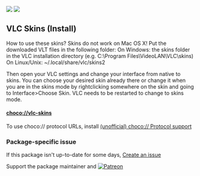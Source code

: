 [![](https://img.shields.io/chocolatey/v/vlc-skins?color=green&label=vlc-skins)](https://chocolatey.org/packages/vlc-skins) [![](https://img.shields.io/chocolatey/dt/vlc-skins)](https://chocolatey.org/packages/vlc-skins)

## VLC Skins (Install)

How to use these skins?
Skins do not work on Mac OS X!
Put the downloaded VLT files in the following folder:
On Windows: the skins folder in the VLC installation directory (e.g. C:\Program Files\VideoLAN\VLC\skins)
On Linux/Unix: ~/.local/share/vlc/skins2

Then open your VLC settings and change your interface from native to skins. You can choose your desired skin already there or change it when you are in the skins mode by rightclicking somewhere on the skin and going to Interface>Choose Skin.
VLC needs to be restarted to change to skins mode.

#### [choco://vlc-skins](choco://vlc-skins)
To use choco:// protocol URLs, install [(unofficial) choco:// Protocol support ](https://chocolatey.org/packages/choco-protocol-support)

### Package-specific issue
If this package isn't up-to-date for some days, [Create an issue](https://github.com/tunisiano187/Chocolatey-packages/issues/new/choose)

Support the package maintainer and [![Patreon](https://cdn.jsdelivr.net/gh/tunisiano187/Chocolatey-packages@d15c4e19c709e7148588d4523ffc6dd3cd3c7e5e/icons/patreon.png)](https://www.patreon.com/bePatron?u=39585820)
